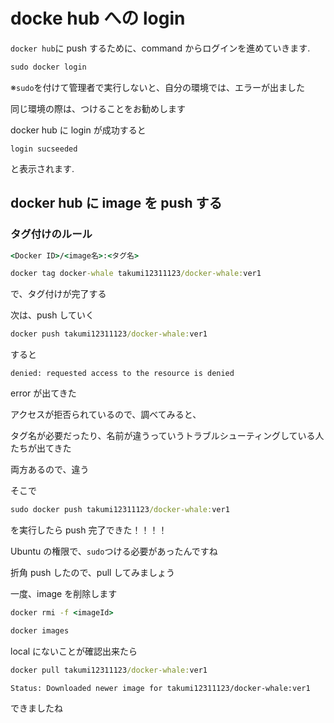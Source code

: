 # docke hub への login

`docker hub`に push するために、command からログインを進めていきます.

```cmd
sudo docker login
```

※`sudo`を付けて管理者で実行しないと、自分の環境では、エラーが出ました

同じ環境の際は、つけることをお勧めします

docker hub に login が成功すると

```output
login sucseeded
```

と表示されます.

## docker hub に image を push する

### タグ付けのルール

```cmd
<Docker ID>/<image名>:<タグ名>
```

```cmd
docker tag docker-whale takumi12311123/docker-whale:ver1
```

で、タグ付けが完了する

次は、push していく

```cmd
docker push takumi12311123/docker-whale:ver1
```

すると

```error
denied: requested access to the resource is denied
```

error が出てきた

アクセスが拒否られているので、調べてみると、

タグ名が必要だったり、名前が違うっていうトラブルシューティングしている人たちが出てきた

両方あるので、違う

そこで

```cmd
sudo docker push takumi12311123/docker-whale:ver1
```

を実行したら push 完了できた！！！！

Ubuntu の権限で、`sudo`つける必要があったんですね

折角 push したので、pull してみましょう

一度、image を削除します

```cmd
docker rmi -f <imageId>
```

```cmd
docker images
```

local にないことが確認出来たら

```cmd
docker pull takumi12311123/docker-whale:ver1
```

```output
Status: Downloaded newer image for takumi12311123/docker-whale:ver1
```

できましたね
